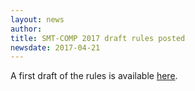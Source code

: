 ```yaml
---
layout: news
author:
title: SMT-COMP 2017 draft rules posted
newsdate: 2017-04-21
---
```

A first draft of the rules is available [here](/2017/rules17.pdf).
